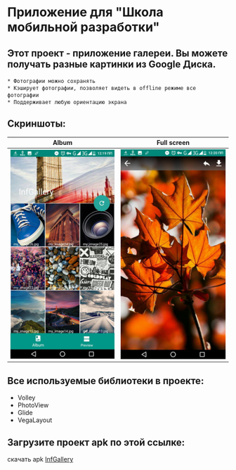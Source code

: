 # **Приложение для "Школа  мобильной  разработки"**

## Этот проект - приложение галереи. Вы можете получать разные картинки из Google Диска.
	* Фотографии можно сохранять
	* Кэширует фотографии, позволяет видеть в offline режиме все фотографии
 	* Поддерживает любую ориентацию экрана

## Скриншоты:

Album             |  Full screen
:-------------------------:|:-------------------------:
![Album](https://github.com/Khushnidjon/InfGallery_Yandex/blob/master/photo_2018-05-06_15-09-28.jpg) |  ![Full Screen](https://github.com/Khushnidjon/InfGallery_Yandex/blob/master/photo_2018-05-06_15-09-26.jpg)

  


## Все используемые библиотеки в проекте:
  * Volley
  * PhotoView
  * Glide
  * VegaLayout	

## Загрузите проект apk по этой ссылке:
скачать apk [InfGallery](https://doc-00-0c-docs.googleusercontent.com/docs/securesc/mrloreuvmojdl2eri6hkae3ajm9c89ll/nii2bo3pnuvg2ppvvkv9ir9k2212fm37/1525593600000/11482773730601844163/15069332232112323495/1J1duAstlx6TTIQHgGj1Ryam51VV-7h5m?e=download)